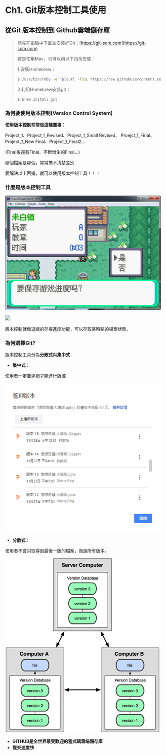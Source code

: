 # Ch1. Git版本控制工具使用

## 從Git 版本控制到 Github雲端儲存庫

> 請先在電腦中下載並安裝好Git：[https://git-scm.com](https://git-scm.com)
>
> 若是使用Mac，也可以用以下指令安裝：
>
> 1.安裝Homebrew：
>
> ```bash
> $ /usr/bin/ruby -e "$(curl -fsSL https://raw.githubusercontent.com/Homebrew/install/master/install)"
> ```
>
> 2.利用Homebrew安裝git：
>
> ```bash
> $ brew install git
> ```

### 為何要使用版本控制\(Version Control System\)

**使用版本控制前常做這種蠢事：**

Project\_1、Project\_1\_Revised、Project\_1\_Small Revised、 Proejct\_1\_Final、Project\_1\_New Final、Project\_1\_Final2…

\(Final後還有Final、不斷增生的Final…\)

哪個檔案是哪個，常常搞不清楚差別

要解決以上困擾，就可以使用版本控制工具！！！

### 什麼是版本控制工具

![](../.gitbook/assets/import.png)

![](http://1.bp.blogspot.com/-MvT8UPjk3gI/UJ6XXh19tgI/AAAAAAAAAIU/rhrrCcmKzRg/s1600/13.png)

版本控制就像遊戲的存檔進度功能，可以存取某時點的檔案狀態。

### 為何選擇Git?

版本控制工具分為**分散式**與**集中式**

* **集中式：**

使用者一定要連網才能進行版控

![](../.gitbook/assets/drive.png)

* **分散式：**

使用者不會只取得到最後一版的檔案，而是所有版本。

![](../.gitbook/assets/fen-san-shi-guan-li.png)

* **GITHUB是全世界最受歡迎的程式碼雲端儲存庫**
* **提交速度快**

